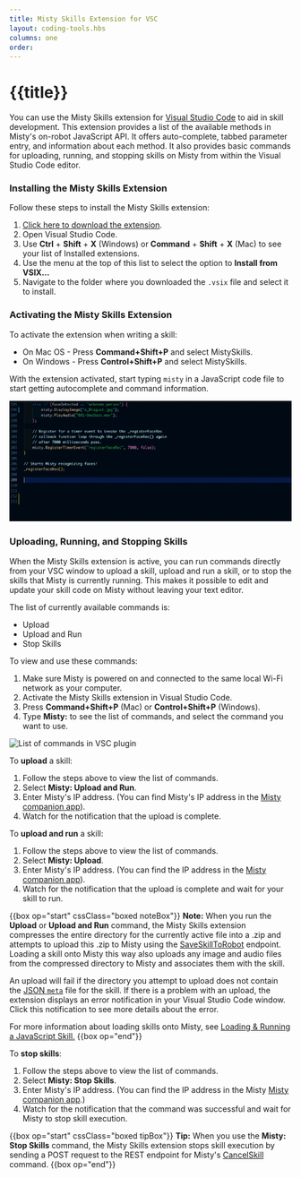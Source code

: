 ```yaml
---
title: Misty Skills Extension for VSC
layout: coding-tools.hbs
columns: one
order: 
---
```


# {{title}}

You can use the Misty Skills extension for [Visual Studio Code](https://code.visualstudio.com/) to aid in skill development. This extension provides a list of the available methods in Misty's on-robot JavaScript API. It offers auto-complete, tabbed parameter entry, and information about each method. It also provides basic commands for uploading, running, and stopping skills on Misty from within the Visual Studio Code editor.

### Installing the Misty Skills Extension

Follow these steps to install the Misty Skills extension:

1. [Click here to download the extension](https://misty-releases.s3.amazonaws.com/vsc-extension/latest/mistyskills-0.0.5.vsix).
2. Open Visual Studio Code.
3. Use **Ctrl** + **Shift** + **X** (Windows) or **Command** + **Shift** + **X** (Mac) to see your list of Installed extensions.
4. Use the menu at the top of this list to select the option to **Install from VSIX...**
5. Navigate to the folder where you downloaded the `.vsix` file and select it to install.

### Activating the Misty Skills Extension

To activate the extension when writing a skill:
* On Mac OS - Press **Command+Shift+P** and select MistySkills.
* On Windows - Press **Control+Shift+P** and select MistySkills.

With the extension activated, start typing `misty` in a JavaScript code file to start getting autocomplete and command information.

![VSC Extension autocomplete example](../../../assets/images/vsc-plugin-autocomplete.gif)

### Uploading, Running, and Stopping Skills

When the Misty Skills extension is active, you can run commands directly from your VSC window to upload a skill, upload and run a skill, or to stop the skills that Misty is currently running. This makes it possible to edit and update your skill code on Misty without leaving your text editor.

The list of currently available commands is:

* Upload
* Upload and Run
* Stop Skills

To view and use these commands:

1. Make sure Misty is powered on and connected to the same local Wi-Fi network as your computer.
2. Activate the Misty Skills extension in Visual Studio Code.
3. Press **Command+Shift+P** (Mac) or **Control+Shift+P** (Windows).
4. Type **Misty:** to see the list of commands, and select the command you want to use.

![List of commands in VSC plugin](../../../assets/images/misty-skills-vsc-commands.gif)

To **upload** a skill:

1. Follow the steps above to view the list of commands.
2. Select **Misty: Upload and Run**.
3. Enter Misty's IP address. (You can find Misty's IP address in the [Misty companion app](../../../tools-&-apps/mobile/misty-app)).
4. Watch for the notification that the upload is complete.

To **upload and run** a skill:

1. Follow the steps above to view the list of commands.
2. Select **Misty: Upload**.
3. Enter Misty's IP address. (You can find the IP address in the [Misty companion app](../../../tools-&-apps/mobile/misty-app)).
4. Watch for the notification that the upload is complete and wait for your skill to run.

{{box op="start" cssClass="boxed noteBox"}}
**Note:** When you run the **Upload** or **Upload and Run** command, the Misty Skills extension compresses the entire directory for the currently active file into a .zip and attempts to upload this .zip to Misty using the [SaveSkillToRobot](../../../misty-ii/reference/rest/#saveskilltorobot) endpoint. Loading a skill onto Misty this way also uploads any image and audio files from the compressed directory to Misty and associates them with the skill.

An upload will fail if the directory you attempt to upload does not contain the [JSON `meta`](../../../misty-ii/coding-misty/javascript-sdk-architecture/#file-structure-amp-code-architecture) file for the skill. If there is a problem with an upload, the extension displays an error notification in your Visual Studio Code window. Click this notification to see more details about the error.

For more information about loading skills onto Misty, see [Loading & Running a JavaScript Skill.](../../../misty-ii/coding-misty/javascript-sdk-architecture/#loading-amp-running-a-javascript-skill)
{{box op="end"}}

To **stop skills**:

1. Follow the steps above to view the list of commands.
2. Select **Misty: Stop Skills**.
3. Enter Misty's IP address. (You can find the IP address in the Misty [Misty companion app](../../../tools-&-apps/mobile/misty-app).)
4. Watch for the notification that the command was successful and wait for Misty to stop skill execution.

{{box op="start" cssClass="boxed tipBox"}}
**Tip:** When you use the **Misty: Stop Skills** command, the Misty Skills extension stops skill execution by sending a POST request to the REST endpoint for Misty's [CancelSkill](../../../misty-ii/reference/rest/#cancelskill) command.
{{box op="end"}}